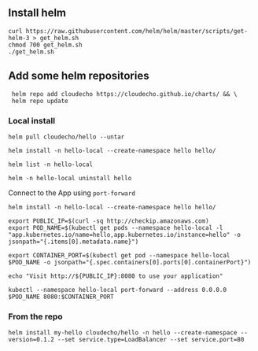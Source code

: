 ## Install helm

```
curl https://raw.githubusercontent.com/helm/helm/master/scripts/get-helm-3 > get_helm.sh
chmod 700 get_helm.sh
./get_helm.sh
```

## Add some helm repositories

```
 helm repo add cloudecho https://cloudecho.github.io/charts/ && \
 helm repo update
```

### Local install

```
helm pull cloudecho/hello --untar
```

```
helm install -n hello-local --create-namespace hello hello/
```

```
helm list -n hello-local
```

```
helm -n hello-local uninstall hello
```

Connect to the App using `port-forward`

```
helm install -n hello-local --create-namespace hello hello/
```

```
export PUBLIC_IP=$(curl -sq http://checkip.amazonaws.com)
export POD_NAME=$(kubectl get pods --namespace hello-local -l "app.kubernetes.io/name=hello,app.kubernetes.io/instance=hello" -o jsonpath="{.items[0].metadata.name}")

export CONTAINER_PORT=$(kubectl get pod --namespace hello-local $POD_NAME -o jsonpath="{.spec.containers[0].ports[0].containerPort}")

echo "Visit http://${PUBLIC_IP}:8080 to use your application"

kubectl --namespace hello-local port-forward --address 0.0.0.0 $POD_NAME 8080:$CONTAINER_PORT
```

### From the repo

```
helm install my-hello cloudecho/hello -n hello --create-namespace --version=0.1.2 --set service.type=LoadBalancer --set service.port=80
```
